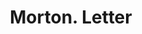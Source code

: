 ---
doi: 10.7916/D8HT41CT
date_other: '1900'
date_other_textual: 1900-1909
form: correspondence
genre:
- Letters (correspondence)
name:
- Morton
object_in_context_url: https://biggert.cul.columbia.edu/items/view/ave_biggert_00630
subject_hierarchical_geographic:
- Grand Rapids, Michigan, United States
subject_name:
- Morton
title: Morton. Letter
sort_title: Morton. Letter
call_number: ave_biggert_00630
coordinates:
- 42.96125,-85.65571944444444
pid: ave_biggert_00630
identifiers: ave_biggert_00630
thumbnail: https://derivativo-3.library.columbia.edu/iiif/2/ldpd:343658/full/!256,256/0/native.jpg
permalink: "/biggert/ave_biggert_00630/"
layout: iiif-image-page
---